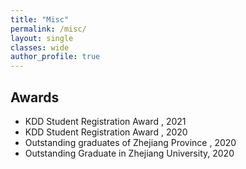 ```yaml
---
title: "Misc"
permalink: /misc/
layout: single
classes: wide
author_profile: true
---
```


## Awards
* KDD Student Registration Award , 2021
* KDD Student Registration Award , 2020
* Outstanding graduates of Zhejiang Province , 2020
* Outstanding Graduate in Zhejiang University, 2020



